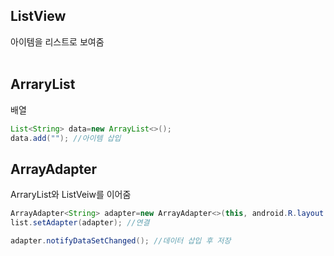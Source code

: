 ## ListView
아이템을 리스트로 보여줌  
</br>

## ArraryList
배열
```java
List<String> data=new ArrayList<>();
data.add(""); //아이템 삽입
```

## ArrayAdapter
ArraryList와 ListVeiw를 이어줌
```java
ArrayAdapter<String> adapter=new ArrayAdapter<>(this, android.R.layout.simple_list_item_1, data);
list.setAdapter(adapter); //연결

adapter.notifyDataSetChanged(); //데이터 삽입 후 저장
```
